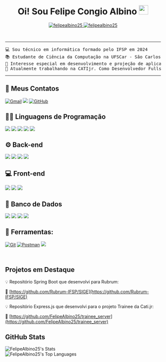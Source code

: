 <h1 align="center">
Oi! Sou Felipe Congio Albino
	<a href="https://github.com/FelipeAlbino25" target="_self">
		<img src="https://media.giphy.com/media/hvRJCLFzcasrR4ia7z/giphy.gif" width="30">
	</a>
</h1>
<p align="center">
	<a href="https://github.com/FelipeAlbino25">
		<img src="https://komarev.com/ghpvc/?username=felipealbino25&label=Profile%20views&color=0e75b6&style=flat" alt="felipealbino25" />
	</a>
	<a href="https://github.com/FelipeAlbino25">
		<img src="https://img.shields.io/github/followers/felipealbino25?label=Followers" alt="felipealbino25" />
	</a>
</p>
<br/>

<hr>

<pre>
💻 Sou técnico em informática formado pelo IFSP em 2024
📚 Estudante de Ciência da Computação na UFSCar - São Carlos
📝 Interesse especial em desenvolvimento e projeção de aplicações práticas
💼 Atualmente trabalhando na CATIjr. Como Desenvolvedor Fullstack
</pre>
<hr>

## 🤝 Meus Contatos
<p>
	<a href="mailto:felipecongioalbino11@gmail.com"><img img src="https://img.shields.io/badge/Gmail-D14836?style=for-the-badge&logo=gmail&logoColor=white" alt="Gmail"/></a>
	<a href="https://www.linkedin.com/in/felipecongioalbino/"><img src="https://img.shields.io/badge/LinkedIn-0077B5?style=for-the-badge&logo=linkedin&logoColor=white"/></a>
	<a href="https://github.com/FelipeAlbino25"><img src="https://img.shields.io/badge/GitHub-100000?style=for-the-badge&logo=github&logoColor=white" alt="GitHub"/></a>
</p>

## 👨‍💻 Linguagens de Programação

<p>
    <a href="https://github.com/FelipeAlbino25"><img src="https://img.shields.io/badge/Java-ED8B00?style=for-the-badge&logo=openjdk&logoColor=white"></a>
	    <a href="https://github.com/FelipeAlbino25"><img src="https://img.shields.io/badge/C-00599C?style=for-the-badge&logo=c&logoColor=white"></a>
	    <a href="https://github.com/FelipeAlbino25"><img src="https://img.shields.io/badge/TypeScript-007ACC?style=for-the-badge&logo=typescript&logoColor=white"></a>
     	    <a href="https://github.com/FelipeAlbino25"><img src="https://img.shields.io/badge/JavaScript-323330?style=for-the-badge&logo=javascript&logoColor=F7DF1E"></a>
	   <a href="https://github.com/FelipeAlbino25"><img src="https://img.shields.io/badge/PHP-777BB4?style=for-the-badge&logo=php&logoColor=white"></a>



## ⚙️ Back-end

<p>
    <a href="https://github.com/FelipeAlbino25"><img src="https://img.shields.io/badge/express.js-000000?style=for-the-badge&logo=express&logoColor=white"></a>
    <a href="https://github.com/FelipeAlbino25"><img src="https://img.shields.io/badge/Spring%20Boot-6DB33F?style=for-the-badge&logo=springboot&logoColor=white"></a>
        <a href="https://github.com/FelipeAlbino25"><img src="https://img.shields.io/badge/node.js-339933?style=for-the-badge&logo=Node.js&logoColor=white"></a>
<a href="https://github.com/FelipeAlbino25"><img src="https://img.shields.io/badge/nestjs-%23E0234E.svg?style=for-the-badge&logo=nestjs&logoColor=white"> </a>
</p>

## 💻 Front-end

<p>
    
<a href="https://github.com/FelipeAlbino25"><img src="https://img.shields.io/badge/-ReactJs-61DAFB?logo=react&logoColor=white&style=for-the-badge"></a>
<a href="https://github.com/FelipeAlbino25"><img src="https://img.shields.io/badge/HTML5-E34F26?style=for-the-badge&logo=html5&logoColor=white"></a>
<a href="https://github.com/FelipeAlbino25"><img src="https://img.shields.io/badge/CSS3-1572B6?style=for-the-badge&logo=css3&logoColor=white"></a>

 
</p>

## 💾 Banco de Dados

<p>
    <a href="https://github.com/FelipeAlbino25"><img src="https://img.shields.io/badge/MySQL-005C84?style=for-the-badge&logo=mysql&logoColor=white"></a>
    <a href="https://github.com/FelipeAlbino25"><img src="https://img.shields.io/badge/Sqlite-003B57?style=for-the-badge&logo=sqlite&logoColor=white"></a>
    <a href="https://github.com/FelipeAlbino25"><img src="https://img.shields.io/badge/phpmyadmin-6C78AF?style=for-the-badge&logo=phpmyadmin&logoColor=white"></a>
    <a href="https://github.com/FelipeAlbino25"><img src="https://img.shields.io/badge/PostgreSQL-316192?style=for-the-badge&logo=postgresql&logoColor=white"></a>
  
</p>

## 🧰 Ferramentas:
<p>
<a href="https://github.com/FelipeAlbino25"><img alt="Git" src="https://img.shields.io/badge/GIT-E44C30?style=for-the-badge&logo=git&logoColor=white"></a>
    <a href="https://github.com/FelipeAlbino25"><img alt="Postman" src="https://img.shields.io/badge/Postman-FF6C37?style=for-the-badge&logo=Postman&logoColor=white"></a>
 <a href="https://github.com/FelipeAlbino25"><img src="https://img.shields.io/badge/Docker-2CA5E0?style=for-the-badge&logo=docker&logoColor=white"></a>
</p>
</br>

## Projetos em Destaque

💡 Repositório Spring Boot que desenvolvi para Rubrum:

🔗 [https://github.com/Rubrum-IFSP/SIGE](https://github.com/Rubrum-IFSP/SIGE)


💡 Repositório Express.js que desenvolvi para o projeto Trainee da Cati.jr:

🔗 [https://github.com/FelipeAlbino25/trainee_server](https://github.com/FelipeAlbino25/trainee_server)


## GitHub Stats

![FelipeAlbino25's Stats](https://github-readme-stats.vercel.app/api?username=FelipeAlbino25&theme=dracula&show_icons=true&hide_border=true&count_private=true&rank_icon=github&border_radius=1)
<br>
![FelipeAlbino25's Top Languages](https://github-readme-stats.vercel.app/api/top-langs/?username=FelipeAlbino25&theme=dracula&show_icons=true&hide_border=true&layout=compact)

